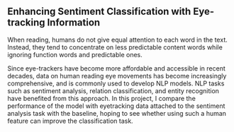 ## Enhancing Sentiment Classification with Eye-tracking Information
When reading, humans do not give equal attention to each word in the text. Instead, they tend to concentrate on less predictable content words while ignoring function words and predictable ones.

Since eye-trackers have become more affordable and accessible in recent decades, data on human reading eye movements has become increasingly comprehensive, and is commonly used to develop NLP models. NLP tasks such as sentiment analysis, relation classification, and entity recognition
have benefited from this approach. In this project, I compare the performance of the model with eyetracking data attached to the sentiment analysis task with the baseline, hoping to see whether using such a human feature can improve the classification task. 
